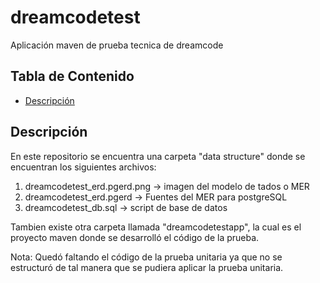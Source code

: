 # dreamcodetest

Aplicación maven de prueba tecnica de dreamcode

## Tabla de Contenido
- [Descripción](#descripción)

## Descripción

En este repositorio se encuentra una carpeta "data structure" donde se encuentran los siguientes archivos: 
1. dreamcodetest_erd.pgerd.png -> imagen del modelo de tados o MER
2. dreamcodetest_erd.pgerd -> Fuentes del MER para postgreSQL
3. dreamcodetest_db.sql -> script de base de datos

Tambien existe otra carpeta llamada "dreamcodetestapp", la cual es el proyecto maven donde se desarrolló el código de la prueba.

Nota: Quedó faltando el código de la prueba unitaria ya que no se estructuró de tal manera que se pudiera aplicar la prueba unitaria.
